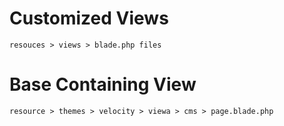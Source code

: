 # Customized Views 
````
resouces > views > blade.php files
````

# Base Containing View
```
resource > themes > velocity > viewa > cms > page.blade.php
```
